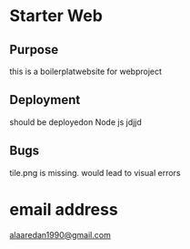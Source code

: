 # Starter Web
## Purpose
this is a boilerplatwebsite for webproject 
## Deployment
should be deployedon Node js jdjjd
## Bugs
tile.png is missing. would lead to visual errors 
# email address
alaaredan1990@gmail.com

